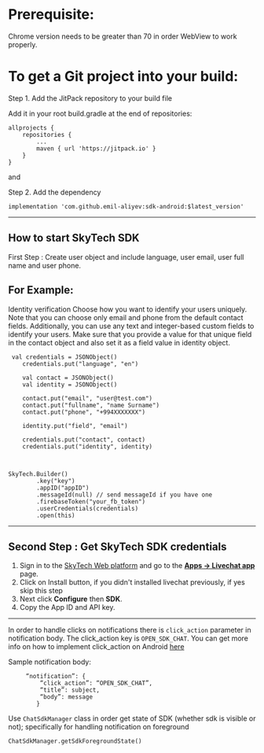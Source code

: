 # Prerequisite:

Chrome version needs to be greater than 70 in order WebView to work properly.

# To get a Git project into your build:

Step 1. Add the JitPack repository to your build file

Add it in your root build.gradle at the end of repositories:

	allprojects {
		repositories {
			...
			maven { url 'https://jitpack.io' }
		}
	}
  
  and
  
  Step 2. Add the dependency

 
	implementation 'com.github.emil-aliyev:sdk-android:$latest_version'

-----------------------------------------------------------

How to start SkyTech SDK
----------------------

First Step : Create user object and include  language, user email, user full name and user phone.

For Example:
----------------------------

Identity verification
Choose how you want to identify your users uniquely. Note that you can choose only email and phone from the default contact fields. Additionally, you can use any text and integer-based custom fields to identify your users. Make sure that you provide a value for that unique field in the contact object and also set it as a field value in identity object.

     val credentials = JSONObject()
        credentials.put("language", "en")

        val contact = JSONObject()
        val identity = JSONObject()

        contact.put("email", "user@test.com")
        contact.put("fullname", "name Surname")
        contact.put("phone", "+994XXXXXXX")

        identity.put("field", "email")

        credentials.put("contact", contact)
        credentials.put("identity", identity)
	


    SkyTech.Builder()
            .key("key")
            .appID("appID")
	        .messageId(null) // send messageId if you have one
            .firebaseToken("your_fb_token")
            .userCredentials(credentials)
            .open(this)
	    
	    
 -----------------------------------
 

	  
Second Step : Get SkyTech SDK credentials 
----------------------------------------

1.  Sign in to the  [SkyTech Web platform](https://skybot-web.kapitalbank.az)  and go to the  [**Apps -> Livechat app**](https://skybot-web.kapitalbank.az/apps/webchat)  page.
2.  Click on Install button, if you didn't installed livechat previously, if yes skip this step
3.  Next click  **Configure**  then  **SDK**.
4.  Copy the App ID and API key.  
-----------------------------------------------------------



In order to handle clicks on notifications there is `click_action` parameter in notification body. The click_action key is `OPEN_SDK_CHAT`. You can get more info on how to implement click_action on Android [here](https://firebase.google.com/docs/cloud-messaging/http-server-ref)

Sample notification body:

	     “notification”: {
             “click_action”: “OPEN_SDK_CHAT”,
             “title”: subject,
             “body”: message
            }
Use `ChatSdkManager` class in order get state of SDK (whether sdk is visible or not); specifically for handling notification on foreground

	ChatSdkManager.getSdkForegroundState()
